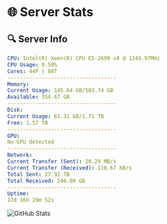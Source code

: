 # 🌐 Server Stats
## 🔍 Server Info
```yaml
CPU: Intel(R) Xeon(R) CPU E5-2699 v4 @ 1249.97MHz
CPU Usage: 0.50%
Cores: 44P | 88T
-----------------------------------
Memory:
Current Usage: 145.64 GB/503.74 GB
Available: 354.67 GB
-----------------------------------
Disk:
Current Usage: 61.31 GB/1.71 TB
Free: 1.57 TB
-----------------------------------
GPU:
No GPU detected
-----------------------------------
Network:
Current Transfer (Sent): 20.29 MB/s
Current Transfer (Received): 110.67 KB/s
Total Sent: 27.92 TB
Total Received: 246.09 GB
-----------------------------------
Uptime:
17d 16h 29m 52s
```
![GitHub Stats](https://img.shields.io/badge/Updated-2025-03-25_13:52:41-blue)
